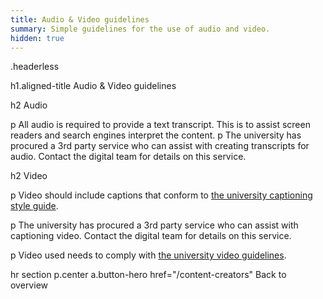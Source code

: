 ```yaml
---
title: Audio & Video guidelines
summary: Simple guidelines for the use of audio and video.
hidden: true
---
```

.headerless

h1.aligned-title Audio & Video guidelines

h2 Audio

p All audio is required to provide a text transcript. This is to assist screen readers and search engines interpret the content.
p The university has procured a 3rd party service who can assist with creating transcripts for audio. Contact the digital team for details on this service.

h2 Video

p Video should include captions that conform to <a href="http://www.unimelb.edu.au/accessibility/video-captioning/style-guide">the university captioning style guide</a>.

p The university has procured a 3rd party service who can assist with captioning video. Contact the digital team for details on this service.

p Video used needs to comply with <a href="https://staff.unimelb.edu.au/marketing-communications/resources/photos-video-guidelines">the university video guidelines</a>.

hr
section
  p.center
    a.button-hero href="/content-creators" Back to overview
